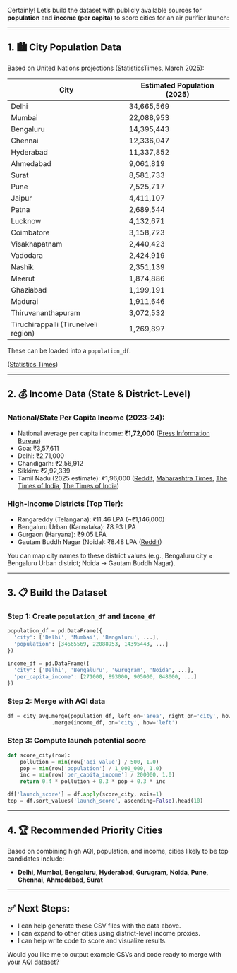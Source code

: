Certainly! Let’s build the dataset with publicly available sources for **population** and **income (per capita)** to score cities for an air purifier launch:

---

## 1. 🏙️ City Population Data

Based on United Nations projections (StatisticsTimes, March 2025):

| City                                 | Estimated Population (2025) |
| ------------------------------------ | --------------------------- |
| Delhi                                | 34,665,569                  |
| Mumbai                               | 22,088,953                  |
| Bengaluru                            | 14,395,443                  |
| Chennai                              | 12,336,047                  |
| Hyderabad                            | 11,337,852                  |
| Ahmedabad                            | 9,061,819                   |
| Surat                                | 8,581,733                   |
| Pune                                 | 7,525,717                   |
| Jaipur                               | 4,411,107                   |
| Patna                                | 2,689,544                   |
| Lucknow                              | 4,132,671                   |
| Coimbatore                           | 3,158,723                   |
| Visakhapatnam                        | 2,440,423                   |
| Vadodara                             | 2,424,919                   |
| Nashik                               | 2,351,139                   |
| Meerut                               | 1,874,886                   |
| Ghaziabad                            | 1,199,191                   |
| Madurai                              | 1,911,646                   |
| Thiruvananthapuram                   | 3,072,532                   |
| Tiruchirappalli (Tirunelveli region) | 1,269,897                   |

These can be loaded into a `population_df`.

([Statistics Times][1])

---

## 2. 💰 Income Data (State & District-Level)

### National/State Per Capita Income (2023‑24):

* National average per capita income: **₹1,72,000** ([Press Information Bureau][2])
* Goa: ₹3,57,611
* Delhi: ₹2,71,000
* Chandigarh: ₹2,56,912
* Sikkim: ₹2,92,339
* Tamil Nadu (2025 estimate): ₹1,96,000 ([Reddit][3], [Maharashtra Times][4], [The Times of India][5], [The Times of India][6])

### High-Income Districts (Top Tier):

* Rangareddy (Telangana): ₹11.46 LPA (\~₹1,146,000)
* Bengaluru Urban (Karnataka): ₹8.93 LPA
* Gurgaon (Haryana): ₹9.05 LPA
* Gautam Buddh Nagar (Noida): ₹8.48 LPA ([Reddit][3])

You can map city names to these district values (e.g., Bengaluru city ≈ Bengaluru Urban district; Noida → Gautam Buddh Nagar).

---

## 3. 📋 Build the Dataset

### Step 1: Create `population_df` and `income_df`

```python
population_df = pd.DataFrame({
  'city': ['Delhi', 'Mumbai', 'Bengaluru', ...],
  'population': [34665569, 22088953, 14395443, ...]
})

income_df = pd.DataFrame({
  'city': ['Delhi', 'Bengaluru', 'Gurugram', 'Noida', ...],
  'per_capita_income': [271000, 893000, 905000, 848000, ...]
})
```

### Step 2: Merge with AQI data

```python
df = city_avg.merge(population_df, left_on='area', right_on='city', how='left')\
              .merge(income_df, on='city', how='left')
```

### Step 3: Compute launch potential score

```python
def score_city(row):
    pollution = min(row['aqi_value'] / 500, 1.0)
    pop = min(row['population'] / 1_000_000, 1.0)
    inc = min(row['per_capita_income'] / 200000, 1.0)
    return 0.4 * pollution + 0.3 * pop + 0.3 * inc

df['launch_score'] = df.apply(score_city, axis=1)
top = df.sort_values('launch_score', ascending=False).head(10)
```

---

## 4. 🏆 Recommended Priority Cities

Based on combining high AQI, population, and income, cities likely to be top candidates include:

* **Delhi**, **Mumbai**, **Bengaluru**, **Hyderabad**, **Gurugram**, **Noida**, **Pune**, **Chennai**, **Ahmedabad**, **Surat**

---

## ✅ Next Steps:

* I can help generate these CSV files with the data above.
* I can expand to other cities using district-level income proxies.
* I can help write code to score and visualize results.

Would you like me to output example CSVs and code ready to merge with your AQI dataset?

[1]: https://statisticstimes.com/demographics/country/india-cities-population.php?utm_source=chatgpt.com "Population of cities in India 2025 - StatisticsTimes.com"
[2]: https://pib.gov.in/PressReleaseIframePage.aspx?PRID=1913325&utm_source=chatgpt.com "Per Capita Income in Rural and Urban Areas"
[3]: https://www.redditmedia.com/r/chennaicity/comments/1jbpvpo/top_25_districts_in_india_based_on_per_capita/?utm_source=chatgpt.com "Top 25 districts in India based on Per capita Income"
[4]: https://marathi.indiatimes.com/business/business-news/richest-and-poorest-states-in-india-as-per-capta-income/articleshow/122873001.cms?utm_source=chatgpt.com "Per Capita Income : भारतातील सर्वात गरीब अन् श्रीमंत राज्य कोणतं, महाराष्ट्र कोणत्या स्थानी? कोण टॉपला? पाहा लिस्ट"
[5]: https://timesofindia.indiatimes.com/city/chandigarh/per-capita-income-sikkim-dethrones-ut-from-top-3/articleshow/122866639.cms?utm_source=chatgpt.com "Per capita income: Sikkim dethrones UT from Top 3"
[6]: https://timesofindia.indiatimes.com/city/chennai/cm-tn-will-top-per-capita-income-under-dmk-2-0/articleshow/122866898.cms?utm_source=chatgpt.com "CM: TN will top per capita income under DMK 2.0"
